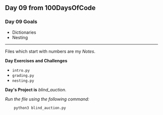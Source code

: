 ## Day 09 from 100DaysOfCode

### Day 09 Goals

- Dictionaries
- Nesting
___
Files which start with numbers are my *Notes*.

**Day Exercises and Challenges**
- `intro.py`
- `grading.py`
- `nesting.py`

**Day's Project is** *blind_auction*.

*Run the file using the following command:*

``` bash
    python3 blind_auction.py
```